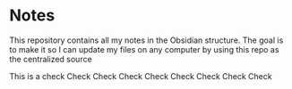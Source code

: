 # Notes

This repository contains all my notes in the Obsidian structure. The goal is to make it so I can update my files on any computer by using this repo as the centralized source

This is a check
Check Check
Check Check Check
Check Check Check

